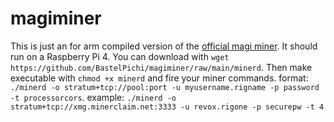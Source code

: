 # magiminer
This is just an for arm compiled version of the [official magi miner](https://github.com/m-pays/m-cpuminer-v2). It should run on a Raspberry Pi 4. You can download with `wget https://github.com/BastelPichi/magiminer/raw/main/minerd`. Then make executable with `chmod +x minerd` and fire your miner commands. format: `./minerd -o stratum+tcp://pool:port -u myusername.rigname -p password -t processorcors`. example: `./minerd -o stratum+tcp://xmg.minerclaim.net:3333 -u revox.rigone -p securepw -t 4`
